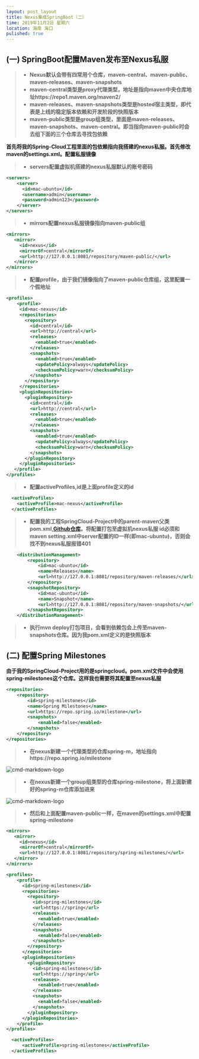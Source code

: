 ```yaml
---
layout: post_layout
title: Nexus集成SpringBoot（二）
time: 2019年11月2日 星期六
location: 海南 海口
pulished: true
---
```


## (一) SpringBoot配置Maven发布至Nexus私服
> * **Nexus默认会带有四常用个仓库，maven-central、maven-public、maven-releases、maven-snapshots**
> * **maven-central类型是proxy代理类型，地址是指向maven中央仓库地址https://repo1.maven.org/maven2/**
> * **maven-releases、maven-snapshots类型是hosted宿主类型，即代表是上线的稳定版本依赖和开发阶段的快照版本**
> * **maven-public类型是group组类型，里面是maven-releases、maven-snapshots、maven-central。即当指向maven-public时会去组下面的三个仓库去寻找包依赖**


**首先将我的Spring-Cloud工程里面的包依赖指向我搭建的nexus私服。首先修改maven的settings.xml。配置私服镜像**

> * **servers配置虚拟机搭建的nexus私服默认的账号密码**

```xml
<servers>
    <server>
      <id>mac-ubuntu</id>
      <username>admin</username>
      <password>admin123</password>
    </server>
</servers>
```

> * **mirrors配置nexus私服镜像指向maven-public组**

```xml
<mirrors>
   <mirror>
     <id>nexus</id>
     <mirrorOf>central</mirrorOf>
     <url>http://127.0.0.1:8081/repository/maven-public/</url>
   </mirror>
</mirrors> 
```

> * **配置profile，由于我们镜像指向了maven-public仓库组，这里配置一个假地址**

```xml
<profiles>
    <profile>
     <id>mac-nexus</id>
     <repositories>
       <repository>
         <id>central</id>
         <url>http://central</url>
         <releases>
           <enabled>true</enabled>
         </releases>
         <snapshots>
           <enabled>true</enabled>
           <updatePolicy>always</updatePolicy>
           <checksumPolicy>warn</checksumPolicy>
         </snapshots>
       </repository>
     </repositories>
     <pluginRepositories>
       <pluginRepository>
         <id>central</id>
         <url>http://central</url>
         <releases>
           <enabled>true</enabled>
         </releases>
         <snapshots>
           <enabled>true</enabled>
           <updatePolicy>always</updatePolicy>
           <checksumPolicy>warn</checksumPolicy>
         </snapshots>
       </pluginRepository>
     </pluginRepositories>
   </profile>
</profiles>
```

> * **配置activeProfiles,id是上面profile定义的id**

```xml
  <activeProfiles>
    <activeProfile>mac-nexus</activeProfile>
  </activeProfiles>
```

> * **配置我的工程SpringCloud-Project中的parent-maven父类pom.xml,[Github仓库](https://github.com/licaibo/SpringCloud-Project/blob/master/parent-maven/pom.xml)。将配置打包至虚拟机nexus私服 id必须和maven setting.xml中server配置的ID一样(即mac-ubuntu)，否则会找不到nexus私服报错401**

```xml
    <distributionManagement>
        <repository>
            <id>mac-ubuntu</id>
            <name>Releases</name>
            <url>http://127.0.0.1:8081/repository/maven-releases/</url>
        </repository>
        <snapshotRepository>
            <id>mac-ubuntu</id>
            <name>Snapshot</name>
            <url>http://127.0.0.1:8081/repository/maven-snapshots/</url>
        </snapshotRepository>
    </distributionManagement>
```

> * **执行mvn deploy打包项目，会看到依赖包会上传至maven-snapshots仓库。因为我pom.xml定义的是快照版本**



## (二) 配置Spring Milestones

**由于我的SpringCloud-Project用的是springcloud。pom.xml文件中会使用spring-milestones这个仓库。这样我也需要将其配置至nexus私服**

```xml
<repositories>
    <repository>
        <id>spring-milestones</id>
        <name>Spring Milestones</name>
        <url>https://repo.spring.io/milestone</url>
        <snapshots>
            <enabled>false</enabled>
        </snapshots>
    </repository>
</repositories>
```

> * **在nexus新建一个代理类型的仓库spring-m，地址指向https://repo.spring.io/milestone**

![cmd-markdown-logo](https://licaibo.github.io/assets/img/nexus-3.jpg)

> * **在nexus新建一个group组类型的仓库spring-milestone，将上面新建好的spring-m仓库添加进来**

![cmd-markdown-logo](https://licaibo.github.io/assets/img/nexus-4.jpg)


> * **然后和上面配置maven-public一样，在maven的settings.xml中配置spring-milestone**

```xml
<mirrors>
   <mirror>
     <id>nexus</id>
     <mirrorOf>central</mirrorOf>
     <url>http://127.0.0.1:8081/repository/spring-milestones/</url>
   </mirror>
</mirrors> 
```

```xml
<profiles>
    <profile>
      <id>spring-milestones</id>
      <repositories>
        <repository>
          <id>spring-milestones</id>
          <url>https://spring</url>
          <releases>
            <enabled>true</enabled>
          </releases>
          <snapshots>
            <enabled>false</enabled>
          </snapshots>
        </repository>
      </repositories>
      <pluginRepositories>
        <pluginRepository>
          <id>spring-milestones</id>
          <url>https://spring</url>
          <releases>
            <enabled>true</enabled>
          </releases>
          <snapshots>
            <enabled>false</enabled>
          </snapshots>
        </pluginRepository>
      </pluginRepositories>
    </profile>
</profiles>
```

```xml
  <activeProfiles>
      <activeProfile>spring-milestones</activeProfile>
  </activeProfiles>
```









